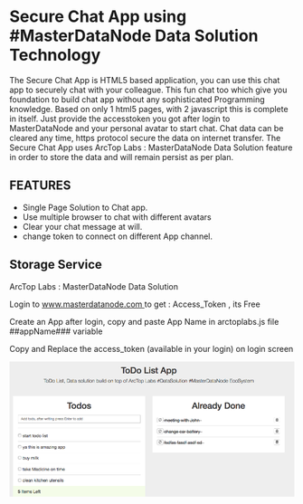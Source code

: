 # Secure Chat App using #MasterDataNode Data Solution Technology

The Secure Chat App is HTML5 based application, you can use this chat app to securely chat with your colleague. 
This fun chat too which give you foundation to build chat app without any sophisticated Programming knowledge.
Based on only 1 html5 pages, with 2 javascript this is complete in itself. Just provide the accesstoken you got after login to MasterDataNode and your personal avatar to start chat.
Chat data can be cleared any time, https protocol secure the data on internet transfer. 
The Secure Chat App uses ArcTop Labs : MasterDataNode Data Solution feature in order to store the data and will remain persist as per plan.

## FEATURES ##

 - Single Page Solution to Chat app.
 - Use multiple browser to chat with different avatars
 - Clear your chat message at will.
 - change token to connect on different App channel.
 
## Storage Service ##
ArcTop Labs : MasterDataNode Data Solution
<p>Login to <a href="https://www.masterdatanode.com"> www.masterdatanode.com </a> to get : Access_Token , its Free</p>
<p>Create an App after login, copy and paste App Name in arctoplabs.js file ##appName### variable</p>
<p>Copy and Replace the access_token (available in your login) on login screen</p>
            
![alt text](https://github.com/ArcTopLabs/ToDo-List-App/blob/master/public_html/screenshot/Todo%20List%20App.png)
